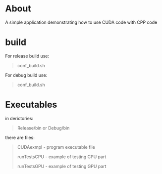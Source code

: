 # About

A simple application demonstrating how to use CUDA code with CPP code

# build

For release build use:
> conf_build.sh

For debug build use:
> conf_build.sh

# Executables

in derictories: 
> Release/bin or Debug/bin

there are files:
> CUDAexmpl - program executable file 
> 
> runTestsCPU - example of testing CPU part
> 
> runTestsGPU - example of testing GPU part
